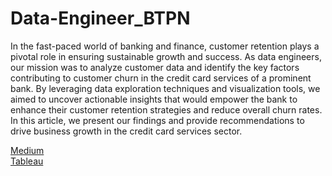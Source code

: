 # Data-Engineer_BTPN

In the fast-paced world of banking and finance, customer retention plays a pivotal role in ensuring sustainable growth and success. As data engineers, our mission was to analyze customer data and identify the key factors contributing to customer churn in the credit card services of a prominent bank. By leveraging data exploration techniques and visualization tools, we aimed to uncover actionable insights that would empower the bank to enhance their customer retention strategies and reduce overall churn rates. In this article, we present our findings and provide recommendations to drive business growth in the credit card services sector.

<a href="https://medium.com/@basharaaina/unveiling-insights-to-enhance-customer-retention-in-credit-card-services-a-data-engineering-deb2c818477f">Medium</a>
<br>
<a href="https://public.tableau.com/shared/4WX8KQRFZ?:display_count=n&:origin=viz_share_link">Tableau</a>
